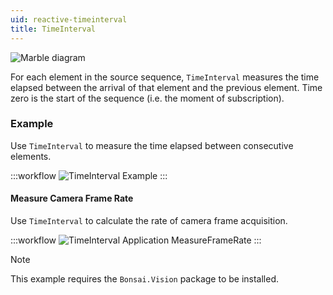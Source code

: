 ```yaml
---
uid: reactive-timeinterval
title: TimeInterval
---
```


![Marble diagram](~/images/reactive-timeinterval.svg)

For each element in the source sequence, `TimeInterval` measures the time elapsed between the arrival of that element and the previous element. Time zero is the start of the sequence (i.e. the moment of subscription).

### Example

Use `TimeInterval` to measure the time elapsed between consecutive elements.

:::workflow
![TimeInterval Example](../workflows/reactive-timeinterval-example.bonsai)
:::

#### Measure Camera Frame Rate

Use `TimeInterval` to calculate the rate of camera frame acquisition.

:::workflow
![TimeInterval Application MeasureFrameRate](../workflows/reactive-timeinterval-application-measureframerate.bonsai)
:::

> [!NOTE]
> This example requires the `Bonsai.Vision` package to be installed.